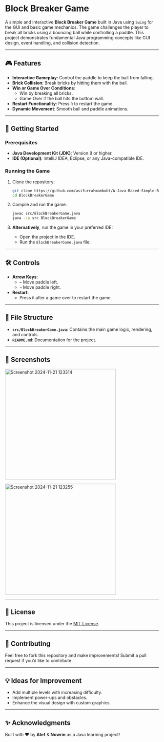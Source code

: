 # Block Breaker Game

A simple and interactive **Block Breaker Game** built in Java using `Swing` for the GUI and basic game mechanics. The game challenges the player to break all bricks using a bouncing ball while controlling a paddle. This project demonstrates fundamental Java programming concepts like GUI design, event handling, and collision detection.

---

## 🎮 Features

- **Interactive Gameplay**: Control the paddle to keep the ball from falling.
- **Brick Collision**: Break bricks by hitting them with the ball.
- **Win or Game Over Conditions**:
  - Win by breaking all bricks.
  - Game Over if the ball hits the bottom wall.
- **Restart Functionality**: Press `R` to restart the game.
- **Dynamic Movement**: Smooth ball and paddle animations.

---

## 🚀 Getting Started

### Prerequisites
- **Java Development Kit (JDK)**: Version 8 or higher.
- **IDE (Optional)**: IntelliJ IDEA, Eclipse, or any Java-compatible IDE.

### Running the Game

1. Clone the repository:
   ```bash
   git clone https://github.com/asifurrahmanbubt/A-Java-Based-Simple-Block-Breaker-Game.git
   cd BlockBreakerGame
   ```

2. Compile and run the game:
   ```bash
   javac src/BlockBreakerGame.java
   java -cp src BlockBreakerGame
   ```

3. **Alternatively**, run the game in your preferred IDE:
   - Open the project in the IDE.
   - Run the `BlockBreakerGame.java` file.

---

## 🛠️ Controls

- **Arrow Keys**:
  - `←` Move paddle left.
  - `→` Move paddle right.
- **Restart**:
  - Press `R` after a game over to restart the game.

---

## 📂 File Structure

- **`src/BlockBreakerGame.java`**: Contains the main game logic, rendering, and controls.
- **`README.md`**: Documentation for the project.

---

## 📸 Screenshots
<img width="362" alt="Screenshot 2024-11-21 123314" src="https://github.com/user-attachments/assets/885783ec-9c88-4fa1-8ed9-5b361690a159"> <br>


<img width="363" alt="Screenshot 2024-11-21 123255" src="https://github.com/user-attachments/assets/4d1ebd24-1564-42b7-be0c-347d5396ca4b">


---

## 📝 License

This project is licensed under the [MIT License](LICENSE).

---

## 🌟 Contributing

Feel free to fork this repository and make improvements! Submit a pull request if you’d like to contribute.

---

## 💡 Ideas for Improvement

- Add multiple levels with increasing difficulty.
- Implement power-ups and obstacles.
- Enhance the visual design with custom graphics.

---

## ✨ Acknowledgments

Built with ❤️ by **Atef** & **Nowrin** as a Java learning project!
```

